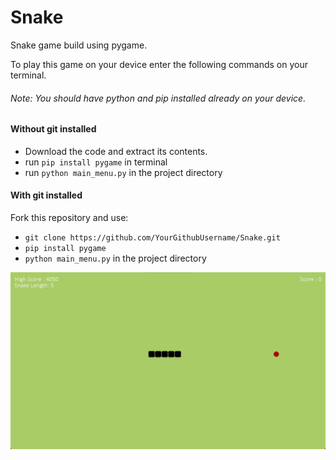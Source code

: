 # Snake

Snake game build using pygame.

To play this game on your device enter the following commands on your terminal. <br>
###### <i> Note: You should have python and pip installed already on your device. </i>

#### Without git installed
- Download the code and extract its contents.
- run `pip install pygame` in terminal
- run `python main_menu.py` in the project directory

#### With git installed
Fork this repository and use:
- `git clone https://github.com/YourGithubUsername/Snake.git`
- `pip install pygame`
- `python main_menu.py` in the project directory

<p align="center">
  <img src="README images/image.png" title="hover text">
</p>
